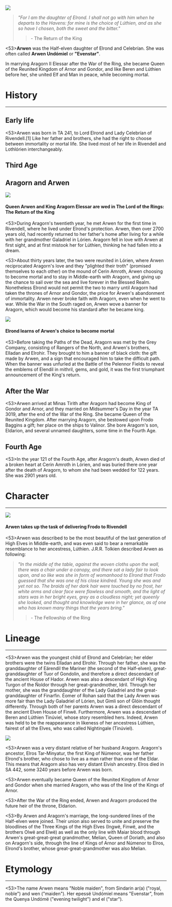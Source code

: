 ![](arwen/1.jpg)

>*"For I am the daughter of Elrond. I shall not go with him when he departs to the Havens: for mine is the choice of Lúthien, and as she so have I chosen, both the sweet and the bitter."*
>> \- The Return of the King

<53>**Arwen** was the Half-elven daughter of Elrond and Celebrían. She was often called **Arwen Undómiel** or **"Evenstar"**.

In marrying Aragorn II Elessar after the War of the Ring, she became Queen of the Reunited Kingdom of Arnor and Gondor, and like Beren and Lúthien before her, she united Elf and Man in peace, while becoming mortal.

# History
---

## **Early life**

<53>Arwen was born in TA 241, to Lord Elrond and Lady Celebrían of Rivendell.[1] Like her father and brothers, she had the right to choose between immortality or mortal life. She lived most of her life in Rivendell and Lothlórien interchangeably.

## **Third Age**

## Aragorn and Arwen

![](arwen/2.jpg)

#### Queen Arwen and King Aragorn Elessar are wed in The Lord of the Rings: The Return of the King

<53>During Aragorn's twentieth year, he met Arwen for the first time in Rivendell, where he lived under Elrond's protection. Arwen, then over 2700 years old, had recently returned to her father's home after living for a while with her grandmother Galadriel in Lórien. Aragorn fell in love with Arwen at first sight, and at first mistook her for Lúthien, thinking he had fallen into a dream.

<53>About thirty years later, the two were reunited in Lórien, where Arwen reciprocated Aragorn's love and they "plighted their troth" (promised themselves to each other) on the mound of Cerin Amroth, Arwen choosing to become mortal and to stay in Middle-earth with Aragorn, and giving up the chance to sail over the sea and live forever in the Blessed Realm. Nonetheless Elrond would not permit the two to marry until Aragorn had taken the thrones of Arnor and Gondor, the price for Arwen's abandonment of immortality. Arwen never broke faith with Aragorn, even when he went to war. While the War in the South raged on, Arwen wove a banner for Aragorn, which would become his standard after he became king.

![](arwen/3.jpg)

#### Elrond learns of Arwen's choice to become mortal

<53>Before taking the Paths of the Dead, Aragorn was met by the Grey Company, consisting of Rangers of the North, and Arwen's brothers, Elladan and Elrohir. They brought to him a banner of black cloth: the gift made by Arwen, and a sign that encouraged him to take the difficult path. When the banner was unfurled at the Battle of the Pelennor Fields to reveal the emblems of Elendil in mithril, gems, and gold, it was the first triumphant announcement of the King's return.

## After the War

<53>Arwen arrived at Minas Tirith after Aragorn had become King of Gondor and Arnor, and they married on Midsummer's Day in the year TA 3019, after the end of the War of the Ring. She became Queen of the Reunited Kingdom. After marrying Aragorn, she bestowed upon Frodo Baggins a gift; her place on the ships to Valinor. She bore Aragorn's son, Eldarion, and several unnamed daughters, some time in the Fourth Age.

## **Fourth Age**

<53>In the year 121 of the Fourth Age, after Aragorn's death, Arwen died of a broken heart at Cerin Amroth in Lórien, and was buried there one year after the death of Aragorn, to whom she had been wedded for 122 years. She was 2901 years old.

# Character

---

![](arwen/4.jpg)

#### Arwen takes up the task of delivering Frodo to Rivendell

<53>Arwen was described to be the most beautiful of the last generation of High Elves in Middle-earth, and was even said to bear a remarkable resemblance to her ancestress, Lúthien. J.R.R. Tolkien described Arwen as following:

> *"In the middle of the table, against the woven cloths upon the wall, there was a chair under a canopy, and there sat a lady fair to look upon, and so like was she in form of womanhood to Elrond that Frodo guessed that she was one of his close kindred. Young she was and yet not so. The braids of her dark hair were touched by no frost, her white arms and clear face were flawless and smooth, and the light of stars was in her bright eyes, grey as a cloudless night; yet queenly she looked, and thought and knowledge were in her glance, as of one who has known many things that the years bring."*
>> \- The Fellowship of the Ring

# Lineage

---

<53>Arwen was the youngest child of Elrond and Celebrían; her elder brothers were the twins Elladan and Elrohir. Through her father, she was the granddaughter of Eärendil the Mariner (the second of the Half-elven), great-granddaughter of Tuor of Gondolin, and therefore a direct descendant of the ancient House of Hador. Arwen was also a descendant of High King Turgon of the Ñoldor through her great-grandmother, Idril. Through her mother, she was the granddaughter of the Lady Galadriel and the great-granddaughter of Finarfin. Éomer of Rohan said that the Lady Arwen was more fair than the Lady Galadriel of Lórien, but Gimli son of Glóin thought differently. Through both of her parents Arwen was a direct descendant of the ancient Elven House of Finwë. Furthermore, Arwen was a descendant of Beren and Lúthien Tinúviel, whose story resembled hers. Indeed, Arwen was held to be the reappearance in likeness of her ancestress Lúthien, fairest of all the Elves, who was called Nightingale (Tinúviel).

![](arwen/5.jpg)

<53>Arwen was a very distant relative of her husband Aragorn. Aragorn's ancestor, Elros Tar-Minyatur, the first King of Númenor, was her father Elrond's brother, who chose to live as a man rather than one of the Eldar. This means that Aragorn also has very distant Elvish ancestry. Elros died in SA 442, some 3240 years before Arwen was born.

<53>Arwen eventually became Queen of the Reunited Kingdom of Arnor and Gondor when she married Aragorn, who was of the line of the Kings of Arnor.

<53>After the War of the Ring ended, Arwen and Aragorn produced the future heir of the throne, Eldarion.

<53>By Arwen and Aragorn's marriage, the long-sundered lines of the Half-elven were joined. Their union also served to unite and preserve the bloodlines of the Three Kings of the High Elves (Ingwë, Finwë, and the brothers Olwë and Elwë) as well as the only line with Maiar blood through Arwen's great-great-great grandmother, Melian, Queen of Doriath, and also on Aragorn's side, through the line of Kings of Arnor and Númenor to Elros, Elrond's brother, whose great-great-grandmother was also Melian.

# Etymology

---

<53>The name Arwen means "Noble maiden", from Sindarin ar(a) ("royal, noble") and wen ("maiden"). Her epessë Undómiel means "Evenstar", from the Quenya Undómë ("evening twilight") and el ("star").
